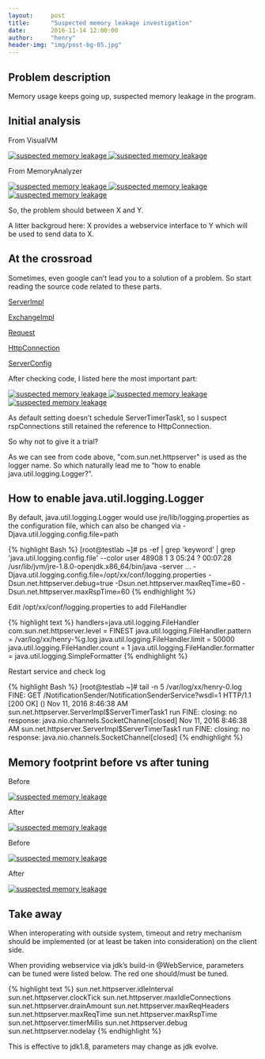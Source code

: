 ```yaml
---
layout:     post
title:      "Suspected memory leakage investigation"
date:       2016-11-14 12:00:00
author:     "henry"
header-img: "img/post-bg-05.jpg"
---
```


<h2 class="section-heading">Problem description</h2>
<p>Memory usage keeps going up, suspected memory leakage in the program.</p>

<h2 class="section-heading">Initial analysis</h2>
<p>From VisualVM</p>
<a href="#">
    <img src="{{ site.baseurl }}/img/suspected-memory-leakage/suspected-memory-leakage-1.png" alt="suspected memory leakage">
</a>
<a href="#">
    <img src="{{ site.baseurl }}/img/suspected-memory-leakage/suspected-memory-leakage-3.png" alt="suspected memory leakage">
</a>

<p>From MemoryAnalyzer</p>
<a href="#">
    <img src="{{ site.baseurl }}/img/suspected-memory-leakage/suspected-memory-leakage-10.png" alt="suspected memory leakage">
</a>
<a href="#">
    <img src="{{ site.baseurl }}/img/suspected-memory-leakage/suspected-memory-leakage-11.png" alt="suspected memory leakage">
</a>
<a href="#">
    <img src="{{ site.baseurl }}/img/suspected-memory-leakage/suspected-memory-leakage-2.png" alt="suspected memory leakage">
</a>

<p>So, the problem should between X and Y.</p>
<p>A litter backgroud here: X provides a webservice interface to Y which will be used to send data to X.</p>

<h2 class="section-heading">At the crossroad</h2>

<p>Sometimes, even google can’t lead you to a solution of a problem. So start reading the source code related to these parts.</p>

<p><a href="http://grepcode.com/file/repository.grepcode.com/java/root/jdk/openjdk/8u40-b25/sun/net/httpserver/ServerImpl.java#ServerImpl.ServerTimerTask1">ServerImpl</a></p>

<p><a href="http://grepcode.com/file/repository.grepcode.com/java/root/jdk/openjdk/8u40-b25/sun/net/httpserver/ExchangeImpl.java#ExchangeImpl">ExchangeImpl</a></p>

<p><a href="http://grepcode.com/file/repository.grepcode.com/java/root/jdk/openjdk/8u40-b25/sun/net/httpserver/Request.java#Request">Request</a></p>

<p><a href="http://grepcode.com/file/repository.grepcode.com/java/root/jdk/openjdk/8u40-b25/sun/net/httpserver/HttpConnection.java#HttpConnection">HttpConnection</a></p>

<p><a href="http://grepcode.com/file/repository.grepcode.com/java/root/jdk/openjdk/8u40-b25/sun/net/httpserver/ServerConfig.java#ServerConfig.0DEFAULT_TIMER_MILLIS">ServerConfig</a></p>

<p>After checking code, I listed here the most important part:</p>

<a href="#">
    <img src="{{ site.baseurl }}/img/suspected-memory-leakage/suspected-memory-leakage-4.png" alt="suspected memory leakage">
</a>

<a href="#">
    <img src="{{ site.baseurl }}/img/suspected-memory-leakage/suspected-memory-leakage-5.png" alt="suspected memory leakage">
</a>

<a href="#">
    <img src="{{ site.baseurl }}/img/suspected-memory-leakage/suspected-memory-leakage-6.png" alt="suspected memory leakage">
</a>

<p>As default setting doesn’t schedule ServerTimerTask1, so I suspect rspConnections still retained the reference to HttpConnection.</p>

<p>So why not to give it a trial?</p>

<p>As we can see from code above, "com.sun.net.httpserver" is used as the logger name. So which naturally lead me to “how to enable java.util.logging.Logger?”.</p>

<h2 class="section-heading">How to enable java.util.logging.Logger</h2>

<p>By default, java.util.logging.Logger would use jre/lib/logging.properties as the configuration file, which can also be changed via -Djava.util.logging.config.file=path</p>
{% highlight Bash %}
[root@testlab ~]# ps -ef | grep 'keyword' | grep 'java.util.logging.config.file' --color
user   48908     1  3 05:24 ?        00:07:28 /usr/lib/jvm/jre-1.8.0-openjdk.x86_64/bin/java -server ... -Djava.util.logging.config.file=/opt/xx/conf/logging.properties -Dsun.net.httpserver.debug=true -Dsun.net.httpserver.maxReqTime=60 -Dsun.net.httpserver.maxRspTime=60
{% endhighlight %}
<p>Edit /opt/xx/conf/logging.properties to add FileHandler</p>
{% highlight text %}
handlers=java.util.logging.FileHandler
com.sun.net.httpserver.level = FINEST
java.util.logging.FileHandler.pattern = /var/log/xx/henry-%g.log
java.util.logging.FileHandler.limit = 50000
java.util.logging.FileHandler.count = 1
java.util.logging.FileHandler.formatter = java.util.logging.SimpleFormatter
{% endhighlight %}

<p>Restart service and check log</p>
{% highlight Bash %}
[root@testlab ~]# tail -n 5 /var/log/xx/henry-0.log
FINE: GET /NotificationSender/NotificationSenderService?wsdl=1 HTTP/1.1 [200  OK] ()
Nov 11, 2016 8:46:38 AM sun.net.httpserver.ServerImpl$ServerTimerTask1 run
FINE: closing: no response: java.nio.channels.SocketChannel[closed]
Nov 11, 2016 8:46:38 AM sun.net.httpserver.ServerImpl$ServerTimerTask1 run
FINE: closing: no response: java.nio.channels.SocketChannel[closed]
{% endhighlight %}

<h2 class="section-heading">Memory footprint before vs after tuning</h2>
<p>Before</p>
<a href="#">
    <img src="{{ site.baseurl }}/img/suspected-memory-leakage/suspected-memory-leakage-1.png" alt="suspected memory leakage">
</a>
<p>After</p>
<a href="#">
    <img src="{{ site.baseurl }}/img/suspected-memory-leakage/suspected-memory-leakage-7.png" alt="suspected memory leakage">
</a>
<p>Before</p>
<a href="#">
    <img src="{{ site.baseurl }}/img/suspected-memory-leakage/suspected-memory-leakage-9.png" alt="suspected memory leakage">
</a>
<p>After</p>
<a href="#">
    <img src="{{ site.baseurl }}/img/suspected-memory-leakage/suspected-memory-leakage-8.png" alt="suspected memory leakage">
</a>

<h2 class="section-heading">Take away</h2>
<p>When interoperating with outside system, timeout and retry mechanism should be implemented (or at least be taken into consideration) on the client side.</p>
<p>When providing webservice via jdk’s build-in @WebService, parameters can be tuned were listed below. The red one should/must be tuned.</p>
{% highlight text %}
sun.net.httpserver.idleInterval
sun.net.httpserver.clockTick
sun.net.httpserver.maxIdleConnections
sun.net.httpserver.drainAmount
sun.net.httpserver.maxReqHeaders
sun.net.httpserver.maxReqTime
sun.net.httpserver.maxRspTime
sun.net.httpserver.timerMillis
sun.net.httpserver.debug
sun.net.httpserver.nodelay
{% endhighlight %}

<p>This is effective to jdk1.8, parameters may change as jdk evolve.</p>